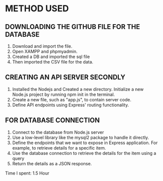 # METHOD USED

DOWNLOADING THE GITHUB FILE FOR THE DATABASE
--------------------------------------------
1. Download and import the file.
2. Open XAMPP and phpmyadmin.
3. Created a DB and imported the sql file
4. Then imported the CSV file for the data.

CREATING AN API SERVER SECONDLY
-----------------------------
1. Installed the Nodejs and Created a new directory. Initialize a new Node.js project by running npm init in the terminal.
2. Create a new file, such as "app.js", to contain server code.
3. Define API endpoints using Express' routing functionality.

FOR DATABASE CONNECTION
------------------------
1. Connect to the database from Node.js server
2. Use a low-level library like the mysql2 package to handle it directly.
3. Define the endpoints that we want to expose in Express application. For example, to retrieve details for a specific item.
4. Use the database connection to retrieve the details for the item using a query
5. Return the details as a JSON response.

Time I spent: 1.5 Hour
